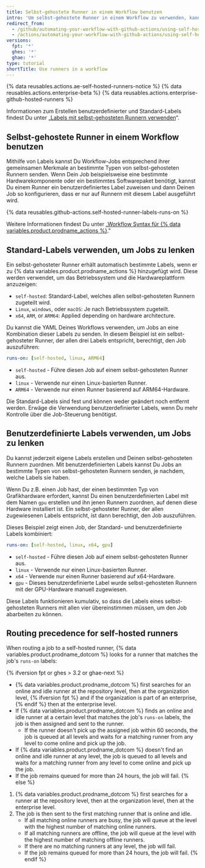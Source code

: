 ```yaml
---
title: Selbst-gehostete Runner in einem Workflow benutzen
intro: 'Um selbst-gehostete Runner in einem Workflow zu verwenden, kannst Du mittels Labels den Runner-Typ für einen Job angeben.'
redirect_from:
  - /github/automating-your-workflow-with-github-actions/using-self-hosted-runners-in-a-workflow
  - /actions/automating-your-workflow-with-github-actions/using-self-hosted-runners-in-a-workflow
versions:
  fpt: '*'
  ghes: '*'
  ghae: '*'
type: tutorial
shortTitle: Use runners in a workflow
---
```


{% data reusables.actions.ae-self-hosted-runners-notice %}
{% data reusables.actions.enterprise-beta %}
{% data reusables.actions.enterprise-github-hosted-runners %}

Informationen zum Erstellen benutzerdefinierter und Standard-Labels findest Du unter „[Labels mit selbst-gehosteten Runnern verwenden](/actions/hosting-your-own-runners/using-labels-with-self-hosted-runners)“.

## Selbst-gehostete Runner in einem Workflow benutzen

Mithilfe von Labels kannst Du Workflow-Jobs entsprechend ihrer gemeinsamen Merkmale an bestimmte Typen von selbst-gehosteten Runnern senden. Wenn Dein Job beispielsweise eine bestimmte Hardwarekomponente oder ein bestimmtes Softwarepaket benötigt, kannst Du einem Runner ein benutzerdefiniertes Label zuweisen und dann Deinen Job so konfigurieren, dass er nur auf Runnern mit diesem Label ausgeführt wird.

{% data reusables.github-actions.self-hosted-runner-labels-runs-on %}

Weitere Informationen findest Du unter „[Workflow Syntax für {% data variables.product.prodname_actions %}](/github/automating-your-workflow-with-github-actions/workflow-syntax-for-github-actions#jobsjob_idruns-on)."

## Standard-Labels verwenden, um Jobs zu lenken

Ein selbst-gehosteter Runner erhält automatisch bestimmte Labels, wenn er zu {% data variables.product.prodname_actions %} hinzugefügt wird. Diese werden verwendet, um das Betriebssystem und die Hardwareplattform anzuzeigen:

* `self-hosted`: Standard-Label, welches allen selbst-gehosteten Runnern zugeteilt wird.
* `Linux`, `windows`, oder `macOS`: Je nach Betriebssystem zugeteilt.
* `x64`, `ARM`, or `ARM64`: Applied depending on hardware architecture.

Du kannst die YAML Deines Workflows verwenden, um Jobs an eine Kombination dieser Labels zu senden. In diesem Beispiel ist ein selbst-gehosteter Runner, der allen drei Labels entspricht, berechtigt, den Job auszuführen:

```yaml
runs-on: [self-hosted, linux, ARM64]
```

- `self-hosted` - Führe diesen Job auf einem selbst-gehosteten Runner aus.
- `linux` - Verwende nur einen Linux-basierten Runner.
- `ARM64` - Verwende nur einen Runner basierend auf ARM64-Hardware.

Die Standard-Labels sind fest und können weder geändert noch entfernt werden. Erwäge die Verwendung benutzerdefinierter Labels, wenn Du mehr Kontrolle über die Job-Steuerung benötigst.

## Benutzerdefinierte Labels verwenden, um Jobs zu lenken

Du kannst jederzeit eigene Labels erstellen und Deinen selbst-gehosteten Runnern zuordnen. Mit benutzerdefinierten Labels kannst Du Jobs an bestimmte Typen von selbst-gehosteten Runnern senden, je nachdem, welche Labels sie haben.

Wenn Du z.B. einen Job hast, der einen bestimmten Typ von Grafikhardware erfordert, kannst Du einen benutzerdefinierten Label mit dem Namen `gpu` erstellen und ihn jenen Runnern zuordnen, auf denen diese Hardware installiert ist. Ein selbst-gehosteter Runner, der allen zugewiesenen Labels entspricht, ist dann berechtigt, den Job auszuführen.

Dieses Beispiel zeigt einen Job, der Standard- und benutzerdefinierte Labels kombiniert:

```yaml
runs-on: [self-hosted, linux, x64, gpu]
```

- `self-hosted` - Führe diesen Job auf einem selbst-gehosteten Runner aus.
- `linux` - Verwende nur einen Linux-basierten Runner.
- `x64` - Verwende nur einen Runner basierend auf x64-Hardware.
- `gpu` - Dieses benutzerdefinierte Label wurde selbst-gehosteten Runnern mit der GPU-Hardware manuell zugewiesen.

Diese Labels funktionieren kumulativ, so dass die Labels eines selbst-gehosteten Runners mit allen vier übereinstimmen müssen, um den Job abarbeiten zu können.

## Routing precedence for self-hosted runners

When routing a job to a self-hosted runner, {% data variables.product.prodname_dotcom %} looks for a runner that matches the job's `runs-on` labels:

{% ifversion fpt or ghes > 3.2 or ghae-next %}
- {% data variables.product.prodname_dotcom %} first searches for an online and idle runner at the repository level, then at the organization level, {% ifversion fpt %} and if the organization is part of an enterprise,{% endif %} then at the enterprise level.
- If {% data variables.product.prodname_dotcom %} finds an online and idle runner at a certain level that matches the job's `runs-on` labels, the job is then assigned and sent to the runner.
  - If the runner doesn't pick up the assigned job within 60 seconds, the job is queued at all levels and waits for a matching runner from any level to come online and pick up the job.
- If {% data variables.product.prodname_dotcom %} doesn't find an online and idle runner at any level, the job is queued to all levels and waits for a matching runner from any level to come online and pick up the job.
- If the job remains queued for more than 24 hours, the job will fail.
{% else %}
1. {% data variables.product.prodname_dotcom %} first searches for a runner at the repository level, then at the organization level, then at the enterprise level.
2. The job is then sent to the first matching runner that is online and idle.
   - If all matching online runners are busy, the job will queue at the level with the highest number of matching online runners.
   - If all matching runners are offline, the job will queue at the level with the highest number of matching offline runners.
   - If there are no matching runners at any level, the job will fail.
   - If the job remains queued for more than 24 hours, the job will fail.
{% endif %}
